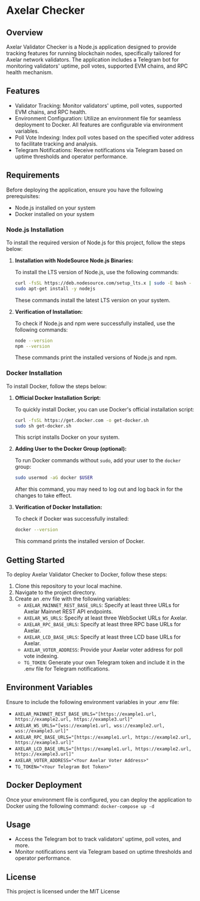 # Axelar Checker

## Overview
Axelar Validator Checker is a Node.js application designed to provide tracking features for running blockchain nodes, specifically tailored for Axelar network validators. The application includes a Telegram bot for monitoring validators' uptime, poll votes, supported EVM chains, and RPC health mechanism.

## Features
- Validator Tracking: Monitor validators' uptime, poll votes, supported EVM chains, and RPC health.
- Environment Configuration: Utilize an environment file for seamless deployment to Docker. All features are configurable via environment variables.
- Poll Vote Indexing: Index poll votes based on the specified voter address to facilitate tracking and analysis.
- Telegram Notifications: Receive notifications via Telegram based on uptime thresholds and operator performance.

## Requirements
Before deploying the application, ensure you have the following prerequisites:
- Node.js installed on your system
- Docker installed on your system

### Node.js Installation

To install the required version of Node.js for this project, follow the steps below:

1. **Installation with NodeSource Node.js Binaries:**

   To install the LTS version of Node.js, use the following commands:

   ```bash
   curl -fsSL https://deb.nodesource.com/setup_lts.x | sudo -E bash -
   sudo apt-get install -y nodejs
   ```

   These commands install the latest LTS version on your system.

2. **Verification of Installation:**

   To check if Node.js and npm were successfully installed, use the following commands:

   ```bash
   node --version
   npm --version
   ```

   These commands print the installed versions of Node.js and npm.

### Docker Installation

To install Docker, follow the steps below:

1. **Official Docker Installation Script:**

   To quickly install Docker, you can use Docker's official installation script:

   ```bash
   curl -fsSL https://get.docker.com -o get-docker.sh
   sudo sh get-docker.sh
   ```

   This script installs Docker on your system.

2. **Adding User to the Docker Group (optional):** 

   To run Docker commands without `sudo`, add your user to the `docker` group:

   ```bash
   sudo usermod -aG docker $USER
   ```

   After this command, you may need to log out and log back in for the changes to take effect.

3. **Verification of Docker Installation:**

   To check if Docker was successfully installed:

   ```bash
   docker --version
   ```

   This command prints the installed version of Docker.

## Getting Started
To deploy Axelar Validator Checker to Docker, follow these steps:
1. Clone this repository to your local machine.
2. Navigate to the project directory.
3. Create an .env file with the following variables:
   - `AXELAR_MAINNET_REST_BASE_URLS`: Specify at least three URLs for Axelar Mainnet REST API endpoints.
   - `AXELAR_WS_URLS`: Specify at least three WebSocket URLs for Axelar.
   - `AXELAR_RPC_BASE_URLS`: Specify at least three RPC base URLs for Axelar.
   - `AXELAR_LCD_BASE_URLS`: Specify at least three LCD base URLs for Axelar.
   - `AXELAR_VOTER_ADDRESS`: Provide your Axelar voter address for poll vote indexing.
   - `TG_TOKEN`: Generate your own Telegram token and include it in the .env file for Telegram notifications.

## Environment Variables
Ensure to include the following environment variables in your .env file:
- `AXELAR_MAINNET_REST_BASE_URLS="[https://example1.url, https://example2.url, https://example3.url]"`
- `AXELAR_WS_URLS="[wss://example1.url, wss://example2.url, wss://example3.url]"`
- `AXELAR_RPC_BASE_URLS="[https://example1.url, https://example2.url, https://example3.url]"`
- `AXELAR_LCD_BASE_URLS="[https://example1.url, https://example2.url, https://example3.url]"`
- `AXELAR_VOTER_ADDRESS="<Your Axelar Voter Address>"`
- `TG_TOKEN="<Your Telegram Bot Token>"`

## Docker Deployment
Once your environment file is configured, you can deploy the application to Docker using the following command:
`docker-compose up -d
`
## Usage
- Access the Telegram bot to track validators' uptime, poll votes, and more.
- Monitor notifications sent via Telegram based on uptime thresholds and operator performance.

## License
This project is licensed under the MIT License
